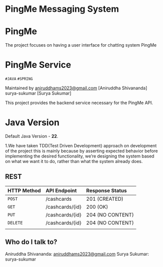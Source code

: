 # PingMe Messaging System

# PingMe
The project focuses on having a user interface for chatting system PingMe

# PingMe Service #

`#JAVA` `#SPRING`

Maintained by 
aniruddhams2023@gmail.com [Aniruddha Shivananda]
surya-sukumar [Surya Sukumar]

This project provides the backend service necessary for the PingMe API.

# Java Version

Default Java Version -  **22**.

1.We have taken TDD(Test Driven Development) approach on development of the project
this is mainly because by asserting expected behavior before implementing the desired 
functionality, we’re designing the system based on what we want it to do, rather than what
the system already does.

## REST

| HTTP Method | API Endpoint    | Response Status  |
|:------------|:----------------|:-----------------|
| `POST`      | /cashcards      | 201 (CREATED)    |
| `GET`       | /cashcards/{id} | 200 (OK)         |
| `PUT`       | /cashcards/{id} | 204 (NO CONTENT) |
| `DELETE`    | /cashcards/{id} | 204 (NO CONTENT) |
                                                                                                                                                  |
## Who do I talk to? ###
Aniruddha Shivananda: aniruddhams2023@gmail.com
Surya Sukumar: surya-sukumar